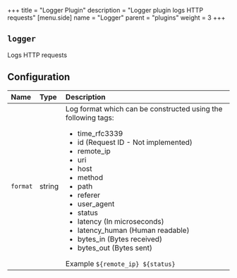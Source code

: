 +++
title = "Logger Plugin"
description = "Logger plugin logs HTTP requests"
[menu.side]
  name = "Logger"
  parent = "plugins"
  weight = 3
+++

## `logger`

Logs HTTP requests

## Configuration

<table>
  <thead>
    <tr>
      <th align="left">Name</th>
      <th align="left">Type</th>
      <th align="left">Description</th>
    </tr>
  </thead>
  <tbody>
    <tr>
      <td align="left"><code>format</code></td>
      <td align="left">string</td>
      <td align="left">
        Log format which can be constructed using the following tags:
        <ul>
          <li>time_rfc3339</li>
          <li>id (Request ID - Not implemented)</li>
          <li>remote_ip</li>
          <li>uri</li>
          <li>host</li>
          <li>method</li>
          <li>path</li>
          <li>referer</li>
          <li>user_agent</li>
          <li>status</li>
          <li>latency (In microseconds)</li>
          <li>latency_human (Human readable)</li>
          <li>bytes_in (Bytes received)</li>
          <li>bytes_out (Bytes sent)</li>
        </ul>
        Example <code>${remote_ip} ${status}</code>
      </td>
    </tr>
  </tbody>
</table>
